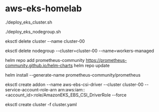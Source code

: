 # aws-eks-homelab

./deploy_eks_cluster.sh

./deploy_eks_nodegroup.sh

eksctl delete cluster --name cluster-00

eksctl delete nodegroup --cluster=cluster-00 --name=workers-managed

helm repo add prometheus-community https://prometheus-community.github.io/helm-charts
helm repo update

helm install --generate-name prometheus-community/prometheus

eksctl create addon --name aws-ebs-csi-driver --cluster cluster-00 --service-account-role-arn arn:aws:iam::<account_id>:role/AmazonEKS_EBS_CSI_DriverRole --force




eksctl create cluster -f cluster.yaml